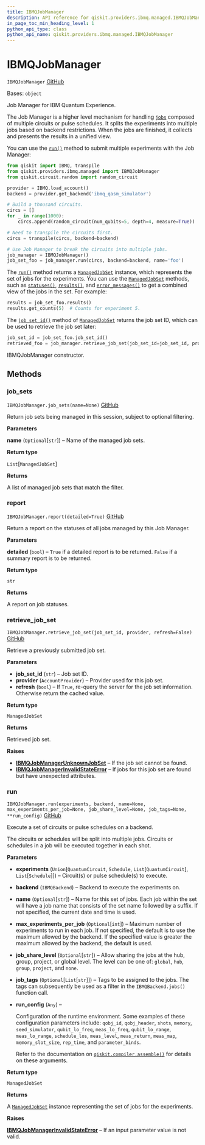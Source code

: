 ```yaml
---
title: IBMQJobManager
description: API reference for qiskit.providers.ibmq.managed.IBMQJobManager
in_page_toc_min_heading_level: 1
python_api_type: class
python_api_name: qiskit.providers.ibmq.managed.IBMQJobManager
---
```


# IBMQJobManager

<span id="qiskit.providers.ibmq.managed.IBMQJobManager" />

`IBMQJobManager` [GitHub](https://github.com/qiskit/qiskit-ibmq-provider/tree/stable/0.19/qiskit/providers/ibmq/managed/ibmqjobmanager.py "view source code")

Bases: `object`

Job Manager for IBM Quantum Experience.

The Job Manager is a higher level mechanism for handling [`jobs`](qiskit.providers.ibmq.job.IBMQJob "qiskit.providers.ibmq.job.IBMQJob") composed of multiple circuits or pulse schedules. It splits the experiments into multiple jobs based on backend restrictions. When the jobs are finished, it collects and presents the results in a unified view.

You can use the [`run()`](qiskit.providers.ibmq.managed.IBMQJobManager#run "qiskit.providers.ibmq.managed.IBMQJobManager.run") method to submit multiple experiments with the Job Manager:

```python
from qiskit import IBMQ, transpile
from qiskit.providers.ibmq.managed import IBMQJobManager
from qiskit.circuit.random import random_circuit

provider = IBMQ.load_account()
backend = provider.get_backend('ibmq_qasm_simulator')

# Build a thousand circuits.
circs = []
for _ in range(1000):
    circs.append(random_circuit(num_qubits=5, depth=4, measure=True))

# Need to transpile the circuits first.
circs = transpile(circs, backend=backend)

# Use Job Manager to break the circuits into multiple jobs.
job_manager = IBMQJobManager()
job_set_foo = job_manager.run(circs, backend=backend, name='foo')
```

The [`run()`](qiskit.providers.ibmq.managed.IBMQJobManager#run "qiskit.providers.ibmq.managed.IBMQJobManager.run") method returns a [`ManagedJobSet`](qiskit.providers.ibmq.managed.ManagedJobSet "qiskit.providers.ibmq.managed.ManagedJobSet") instance, which represents the set of jobs for the experiments. You can use the [`ManagedJobSet`](qiskit.providers.ibmq.managed.ManagedJobSet "qiskit.providers.ibmq.managed.ManagedJobSet") methods, such as [`statuses()`](qiskit.providers.ibmq.managed.ManagedJobSet#statuses "qiskit.providers.ibmq.managed.ManagedJobSet.statuses"), [`results()`](qiskit.providers.ibmq.managed.ManagedJobSet#results "qiskit.providers.ibmq.managed.ManagedJobSet.results"), and [`error_messages()`](qiskit.providers.ibmq.managed.ManagedJobSet#error_messages "qiskit.providers.ibmq.managed.ManagedJobSet.error_messages") to get a combined view of the jobs in the set. For example:

```python
results = job_set_foo.results()
results.get_counts(5)  # Counts for experiment 5.
```

The [`job_set_id()`](qiskit.providers.ibmq.managed.ManagedJobSet#job_set_id "qiskit.providers.ibmq.managed.ManagedJobSet.job_set_id") method of [`ManagedJobSet`](qiskit.providers.ibmq.managed.ManagedJobSet "qiskit.providers.ibmq.managed.ManagedJobSet") returns the job set ID, which can be used to retrieve the job set later:

```python
job_set_id = job_set_foo.job_set_id()
retrieved_foo = job_manager.retrieve_job_set(job_set_id=job_set_id, provider=provider)
```

IBMQJobManager constructor.

## Methods

### job\_sets

<span id="qiskit.providers.ibmq.managed.IBMQJobManager.job_sets" />

`IBMQJobManager.job_sets(name=None)` [GitHub](https://github.com/qiskit/qiskit-ibmq-provider/tree/stable/0.19/qiskit/providers/ibmq/managed/ibmqjobmanager.py "view source code")

Return job sets being managed in this session, subject to optional filtering.

**Parameters**

**name** (`Optional`\[`str`]) – Name of the managed job sets.

**Return type**

`List`\[`ManagedJobSet`]

**Returns**

A list of managed job sets that match the filter.

### report

<span id="qiskit.providers.ibmq.managed.IBMQJobManager.report" />

`IBMQJobManager.report(detailed=True)` [GitHub](https://github.com/qiskit/qiskit-ibmq-provider/tree/stable/0.19/qiskit/providers/ibmq/managed/ibmqjobmanager.py "view source code")

Return a report on the statuses of all jobs managed by this Job Manager.

**Parameters**

**detailed** (`bool`) – `True` if a detailed report is to be returned. `False` if a summary report is to be returned.

**Return type**

`str`

**Returns**

A report on job statuses.

### retrieve\_job\_set

<span id="qiskit.providers.ibmq.managed.IBMQJobManager.retrieve_job_set" />

`IBMQJobManager.retrieve_job_set(job_set_id, provider, refresh=False)` [GitHub](https://github.com/qiskit/qiskit-ibmq-provider/tree/stable/0.19/qiskit/providers/ibmq/managed/ibmqjobmanager.py "view source code")

Retrieve a previously submitted job set.

**Parameters**

*   **job\_set\_id** (`str`) – Job set ID.
*   **provider** (`AccountProvider`) – Provider used for this job set.
*   **refresh** (`bool`) – If `True`, re-query the server for the job set information. Otherwise return the cached value.

**Return type**

`ManagedJobSet`

**Returns**

Retrieved job set.

**Raises**

*   [**IBMQJobManagerUnknownJobSet**](qiskit.providers.ibmq.managed.IBMQJobManagerUnknownJobSet "qiskit.providers.ibmq.managed.IBMQJobManagerUnknownJobSet") – If the job set cannot be found.
*   [**IBMQJobManagerInvalidStateError**](qiskit.providers.ibmq.managed.IBMQJobManagerInvalidStateError "qiskit.providers.ibmq.managed.IBMQJobManagerInvalidStateError") – If jobs for this job set are found but have unexpected attributes.

### run

<span id="qiskit.providers.ibmq.managed.IBMQJobManager.run" />

`IBMQJobManager.run(experiments, backend, name=None, max_experiments_per_job=None, job_share_level=None, job_tags=None, **run_config)` [GitHub](https://github.com/qiskit/qiskit-ibmq-provider/tree/stable/0.19/qiskit/providers/ibmq/managed/ibmqjobmanager.py "view source code")

Execute a set of circuits or pulse schedules on a backend.

The circuits or schedules will be split into multiple jobs. Circuits or schedules in a job will be executed together in each shot.

**Parameters**

*   **experiments** (`Union`\[`QuantumCircuit`, `Schedule`, `List`\[`QuantumCircuit`], `List`\[`Schedule`]]) – Circuit(s) or pulse schedule(s) to execute.

*   **backend** (`IBMQBackend`) – Backend to execute the experiments on.

*   **name** (`Optional`\[`str`]) – Name for this set of jobs. Each job within the set will have a job name that consists of the set name followed by a suffix. If not specified, the current date and time is used.

*   **max\_experiments\_per\_job** (`Optional`\[`int`]) – Maximum number of experiments to run in each job. If not specified, the default is to use the maximum allowed by the backend. If the specified value is greater the maximum allowed by the backend, the default is used.

*   **job\_share\_level** (`Optional`\[`str`]) – Allow sharing the jobs at the hub, group, project, or global level. The level can be one of: `global`, `hub`, `group`, `project`, and `none`.

*   **job\_tags** (`Optional`\[`List`\[`str`]]) – Tags to be assigned to the jobs. The tags can subsequently be used as a filter in the `IBMQBackend.jobs()` function call.

*   **run\_config** (`Any`) –

    Configuration of the runtime environment. Some examples of these configuration parameters include: `qobj_id`, `qobj_header`, `shots`, `memory`, `seed_simulator`, `qubit_lo_freq`, `meas_lo_freq`, `qubit_lo_range`, `meas_lo_range`, `schedule_los`, `meas_level`, `meas_return`, `meas_map`, `memory_slot_size`, `rep_time`, and `parameter_binds`.

    Refer to the documentation on [`qiskit.compiler.assemble()`](qiskit.compiler.assemble "qiskit.compiler.assemble") for details on these arguments.

**Return type**

`ManagedJobSet`

**Returns**

A [`ManagedJobSet`](qiskit.providers.ibmq.managed.ManagedJobSet "qiskit.providers.ibmq.managed.ManagedJobSet") instance representing the set of jobs for the experiments.

**Raises**

[**IBMQJobManagerInvalidStateError**](qiskit.providers.ibmq.managed.IBMQJobManagerInvalidStateError "qiskit.providers.ibmq.managed.IBMQJobManagerInvalidStateError") – If an input parameter value is not valid.

